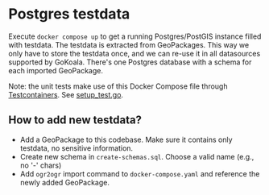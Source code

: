 # Postgres testdata

Execute `docker compose up` to get a running Postgres/PostGIS instance filled with testdata. The testdata
is extracted from GeoPackages. This way we only have to store the testdata once, and we can re-use it in all 
datasources supported by GoKoala. There's one Postgres database with a schema for each imported GeoPackage.

Note: the unit tests make use of this Docker Compose file through [Testcontainers](https://golang.testcontainers.org/).
See [setup_test.go](../../../setup_test.go).

## How to add new testdata?

- Add a GeoPackage to this codebase. Make sure it contains only testdata, no sensitive information.
- Create new schema in `create-schemas.sql`. Choose a valid name (e.g., no '-' chars)
- Add `ogr2ogr` import command to `docker-compose.yaml` and reference the newly added GeoPackage.